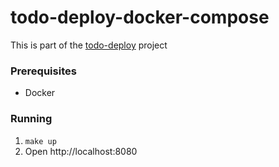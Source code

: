 # todo-deploy-docker-compose

This is part of the [todo-deploy](https://tododeploy.com) project

### Prerequisites

- Docker

### Running

1. `make up`
2. Open http://localhost:8080
